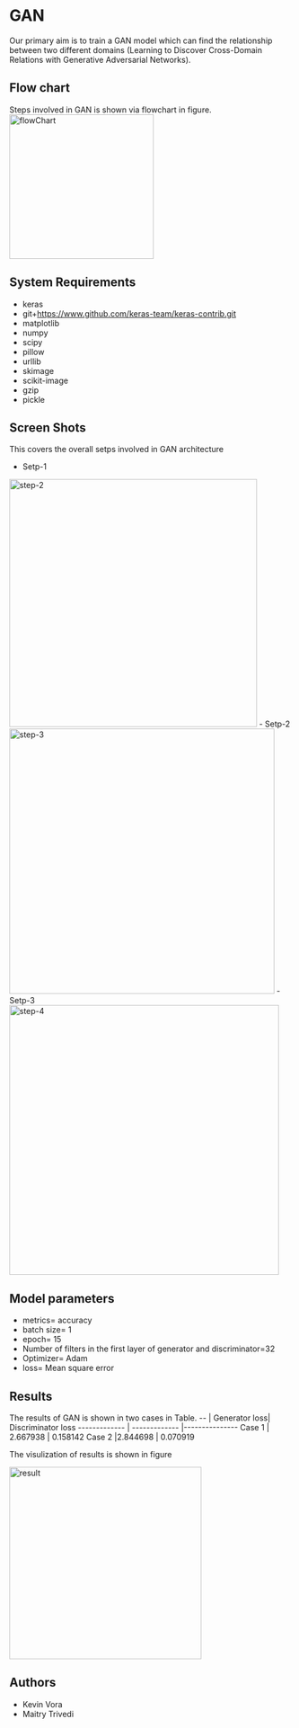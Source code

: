 
# GAN

Our primary aim is to train a GAN model which can
find the relationship between two different domains (Learning to
Discover Cross-Domain Relations with Generative Adversarial
Networks).

## Flow chart
Steps involved in GAN is shown via flowchart in
figure.
<img width="257" alt="flowChart" src="https://user-images.githubusercontent.com/74253717/134242479-307c36fb-25f3-4638-a950-1bce2d93af22.PNG">
## System Requirements
- keras
- git+https://www.github.com/keras-team/keras-contrib.git
- matplotlib
- numpy
- scipy
- pillow
- urllib
- skimage
- scikit-image
- gzip
- pickle
## Screen Shots
This covers the overall setps involved in GAN architecture
- Setp-1
<img width="441" alt="step-2" src="https://user-images.githubusercontent.com/74253717/134242534-fac133db-c9ec-43db-90e8-2b33e83d77fb.PNG">
- Setp-2
<img width="472" alt="step-3" src="https://user-images.githubusercontent.com/74253717/134242537-795798c6-c218-4cf7-9c09-c0ea2828a0d4.PNG">
- Setp-3
<img width="480" alt="step-4" src="https://user-images.githubusercontent.com/74253717/134242541-bdf72b90-a013-4a3b-a043-6a5e71bc9e3d.PNG">

## Model parameters
- metrics= accuracy
- batch size= 1
- epoch= 15
- Number of filters in the first layer of generator and discriminator=32
- Optimizer= Adam
- loss= Mean square error

## Results
The results of GAN is shown in two cases in Table.
--          | Generator loss| Discriminator loss
------------- | -------------  |---------------
Case 1  | 2.667938   | 0.158142
Case 2  |2.844698  | 0.070919

The visulization of results is shown in figure

<img width="342" alt="result" src="https://user-images.githubusercontent.com/74253717/134242529-9678d6ad-7e80-42ae-86f9-28b3535ff8aa.PNG">

## Authors
- Kevin Vora
- Maitry Trivedi

